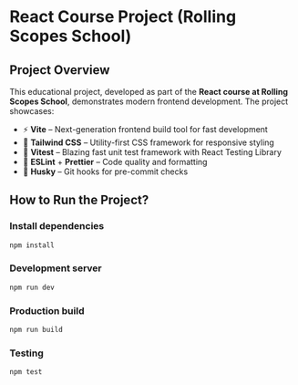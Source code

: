# **React Course Project (Rolling Scopes School)**

## **Project Overview**

This educational project, developed as part of the **React course at Rolling Scopes School**, demonstrates modern frontend development. The project showcases:

- ⚡ **Vite** – Next-generation frontend build tool for fast development
- 🎨 **Tailwind CSS** – Utility-first CSS framework for responsive styling
- 🧪 **Vitest** – Blazing fast unit test framework with React Testing Library
- 🧹 **ESLint** + **Prettier** – Code quality and formatting
- 🐶 **Husky** – Git hooks for pre-commit checks

## **How to Run the Project?**

### **Install dependencies**

```bash
npm install
```

### **Development server**

```bash
npm run dev
```

### **Production build**

```bash
npm run build
```

### **Testing**

```bash
npm test
```

